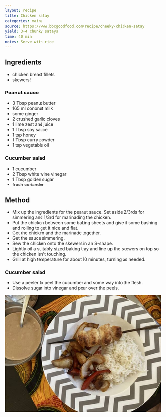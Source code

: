 ```yaml
---
layout: recipe
title: Chicken satay
categories: mains
source: https://www.bbcgoodfood.com/recipe/cheeky-chicken-satay
yield: 3-4 chunky satays
time: 40 min
notes: Serve with rice
---
```


## Ingredients
- chicken breast fillets
- skewers!

### Peanut sauce
- 3 Tbsp peanut butter
- 165 ml cononut milk
- some ginger
- 2 crushed garlic cloves
- 1 lime zest and juice
- 1 Tbsp soy sauce
- 1 tsp honey
- 1 Tbsp curry powder
- 1 tsp vegetable oil

### Cucumber salad
- 1 cucumber
- 2 Tbsp white wine vinegar
- 1 Tbsp golden sugar
- fresh coriander

## Method
- Mix up the ingredients for the peanut sauce. Set aside 2/3rds for simmering and 1/3rd for marinading the chicken.
- Put the chicken between some baking sheets and give it some bashing and rolling to get it nice and flat.
- Get the chicken and the marinade together.
- Get the sauce simmering.
- Sew the chicken onto the skewers in an S-shape.
- Lightly oil a suitably sized baking tray and line up the skewers on top so the chicken isn't touching.
- Grill at high temperature for about 10 minutes, turning as needed.

### Cucumber salad
- Use a peeler to peel the cucumber and some way into the flesh.
- Dissolve sugar into vinegar and pour over the peels.

![recipe-photo](/images/chicken-satay.jpg)
